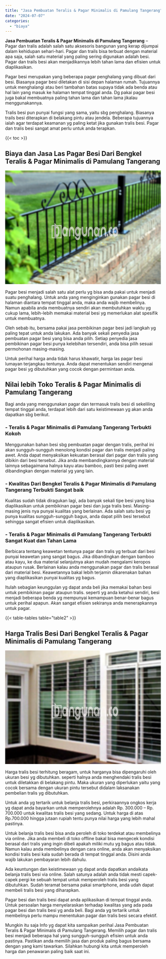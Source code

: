 ```yaml
---
title: "Jasa Pembuatan Teralis & Pagar Minimalis di Pamulang Tangerang"
date: "2024-07-07"
categories: 
  - "biaya"
---
```


**Jasa Pembuatan Teralis & Pagar Minimalis di Pamulang Tangerang** – Pagar dan tralis adalah salah satu aksesoris bangunan yang kerap dijumpai dalam kehidupan sehari-hari. Pagar dan trails bisa terbuat dengan material apa saja, salah satu material yang paling sering digunakan adalah besi. Pagar dan trails besi akan menjadikannya lebih tahan lama dan efisien untuk diaplikasikan.

Pagar besi merupakan yang beberapa pagar penghalang yang dibuat dari besi. Biasanya pagar besi diletakan di sisi depan halaman rumah. Tujuannya untuk menghalangi atau beri tambahan batas supaya tidak ada benda atau hal lain yang masuk ke halaman tempat tinggal anda. Dg pakai pagar besi juga bakal membuatnya paling tahan lama dan tahan lama jikalau menggunakannya.

Tralis besi pun punyai fungsi yang sama, yaitu sbg penghalang. Biasanya trails besi diterapkan di belakang pintu atau jendela. Beberapa tujuannya ialah agar terdapat keamanan yg paling ketat jika gunakan tralis besi. Pagar dan tralis besi sangat amat perlu untuk anda terapkan.

{{< toc >}}

## Biaya dan Jasa Las Pagar Besi Dari Bengkel Teralis & Pagar Minimalis di Pamulang Tangerang

![Jasa Pembuatan Teralis & Pagar Minimalis di Pamulang Tangerang](/images/pagar-minimalis-murah-35.png)

Pagar besi menjadi salah satu alat perlu yg bisa anda pakai untuk menjadi suatu penghalang. Untuk anda yang menginginkan gunakan pagar besi di halaman diantara tempat tinggal anda, maka anda wajib membelinya. Namun apabila anda membuatnya sendiri akan membutuhkan waktu yg cukup lama, lebih-lebih memakai material besi yg memerlukan alat spesifik untuk membuatnya.

Oleh sebab itu, bersama pakai jasa pembikinan pagar besi jadi langkah yg paling tepat untuk anda lakukan. Ada banyak sekali penyedia jasa pembuatan pagar besi yang bisa anda pilih. Setiap penyedia jasa pembikinan pagar besi punya kelebihan tersendiri, anda bisa pilih sesuai permohonan masing-masing.

Untuk perihal harga anda tidak harus khawatir, harga las pagar besi lumayan terjangkau tentunya. Anda dapat menentukan sendiri mengenai pagar besi yg dibutuhkan yang cocok dengan permintaan anda.

## Nilai lebih Toko Teralis & Pagar Minimalis di Pamulang Tangerang

Bagi anda yang menggunakan pagar dan termasuk tralis besi di sekeliling tempat tinggal anda, terdapat lebih dari satu keistimewaan yg akan anda dapatkan sbg berikut.

### \- Teralis & Pagar Minimalis di Pamulang Tangerang Terbukti Kokoh

Menggunakan bahan besi sbg pembuatan pagar dengan tralis, perihal ini akan sungguh-sungguh menolong kondisi pagar dan tralis menjadi paling awet. Anda dapat menyaksikan kekuatan berasal dari pagar dan tralis yang dibikin dari besi tersebut. Jika anda membandingkannya dengan material lainnya sebagaimana halnya kayu atau bamboo, pasti besi paling awet dibandingkan dengan material yg yang lain.

### \- Kwalitas Dari Bengkel Teralis & Pagar Minimalis di Pamulang Tangerang Terbukti Sangat baik

Kualitas sudah tidak diragukan lagi, ada banyak sekali tipe besi yang bisa diaplikasikan untuk pembikinan pagar besi dan juga tralis besi. Masing-masing jenis nya punyai kualitas yang berlainan. Ada salah satu besi yg punya kualitas sungguh-sungguh bagus, anda dapat pilih besi tersebut sehingga sangat efisien untuk diaplikasikan.

### \- Teralis & Pagar Minimalis di Pamulang Tangerang Terbukti Sangat Kuat dan Tahan Lama

Berbicara tentang keawetan tentunya pagar dan tralis yg terbuat dari besi punyai keawetan yang sangat bagus. Jika dibandingkan dengan bamboo atau kayu, ke dua material selanjutnya akan mudah mengalami keropos ataupun rusak. Berlainan kalau anda menggunakan pagar dan tralis berasal dari material besi. Keawetannya bakal lebih terjamin dikarenakan bahan yang diaplikasikan punyai kualitas yg bagus.

Itulah sebagian keunggulan yg dapat anda beli jika memakai bahan besi untuk pembikinan pagar ataupun tralis. seperti yg anda ketahui sendiri, besi menjadi beberapa benda yg mempunyai kemampuan benar-benar bagus untuk perihal apapun. Akan sangat efisien sekiranya anda menerapkannya untuk pagar.

{{< table-tables table="table2" >}}

## Harga Tralis Besi Dari Bengkel Teralis & Pagar Minimalis di Pamulang Tangerang

![Jasa Pembuatan Teralis & Pagar Minimalis di Pamulang Tangerang](/images/teralis-minimalis-murah-04.png)

Harga tralis besi terhitung beragam, untuk harganya bisa dipengaruhi oleh ukuran besi yg dibutuhkan. seperti halnya anda menghendaki tralis besi untuk diletakkan di belakang pintu. Maka ukuran yang diperlukan yaitu yang cocok bersama dengan ukuran pintu tersebut didalam laksanakan pembelian tralis yg dibutuhkan.

Untuk anda yg tertarik untuk belanja tralis besi, perkiraannya ongkos kerja yg dapat anda bayarkan untuk memperolehnya adalah Rp. 300.000 – Rp. 700.000 untuk kwalitas tralis besi yang sedang. Untuk harga di atas Rp.700.000 hingga jutaan rupiah tentu punya nilai harga yang lebih mahal pastinya.

Untuk belanja tralis besi bisa anda peroleh di toko terdekat atau membelinya via online. Jika anda membeli di toko offline bakal bisa mengecek kondisi berasal dari tralis yang ingin dibeli apakah miliki mutu yg bagus atau tidak. Namun kalau anda membelinya dengan cara online, anda akan menyaksikan kondisi tralis besi kala sudah berada di tempat tinggal anda. Disini anda wajib lakukan pembayaran lebih dahulu.

Ada keuntungan dan keistimewaan yg dapat anda dapatkan andaikata belanja tralis besi via online. Salah satunya adalah anda tidak mesti capek-capek pergi ke sebuah tempat untuk memperoleh tralis besi yang dibutuhkan. Sudah teramat bersama pakai smartphone, anda udah dapat membeli tralis besi yang diharapkan.

Pagar besi dan tralis besi dapat anda aplikasikan di tempat tinggal anda. Untuk persoalan harga menyelaraskan terhadap kwalitas yang ada pada pagar besi dan tralis besi yg anda beli. Bagi anda yg tertarik untuk membelinya perlu mampu menentukan pagar dan tralis besi secara efektif.

Mungkin itu saja Info yg dapat kita sampaikan perihal Jasa Pembuatan Teralis & Pagar Minimalis di Pamulang Tangerang. Memilih pagar dan tralis besi menjadi beberapa hal yang sungguh-sungguh efisien untuk anda pastinya. Pastikan anda memilih jasa dan produk paling bagus bersama dengan yang kami tawarkan. Silahkan hubungi kita untuk memperoleh harga dan penawaran paling baik saat ini.
